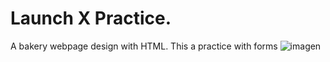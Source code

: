 # Launch X Practice.
A bakery webpage design with HTML.
This a practice with forms
![imagen](https://user-images.githubusercontent.com/99080355/222971358-ec88703b-df75-45bc-9e13-12cc926dd872.png)
